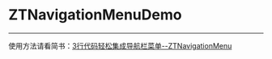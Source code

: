 # ZTNavigationMenuDemo
---
使用方法请看简书：[3行代码轻松集成导航栏菜单--ZTNavigationMenu](https://www.jianshu.com/p/81a8a6548496)
